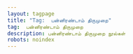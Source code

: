 ```yaml
---
layout: tagpage
title: "Tag:  பன்னிரண்டாம் திருமுறை"
tag:  பன்னிரண்டாம் திருமுறை
description: பன்னிரண்டாம் திருமுறை நூல்கள்
robots: noindex
---
```

